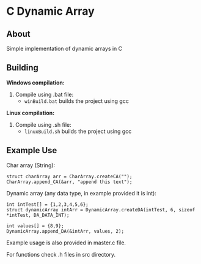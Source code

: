 C Dynamic Array
=========

About
-----
Simple implementation of dynamic arrays in C

Building
--------
**Windows compilation:**
1) Compile using .bat file:
    - `winBuild.bat` builds the project using gcc

**Linux compilation:**
1) Compile using .sh file:
    - `linuxBuild.sh` builds the project using gcc

Example Use
-----------
Char array (String):
```
struct charArray arr = CharArray.createCA("");
CharArray.append_CA(&arr, "append this text");
```

Dynamic array (any data type, in example provided it is int):
```
int intTest[] = {1,2,3,4,5,6};
struct dynamicArray intArr = DynamicArray.createDA(intTest, 6, sizeof *intTest, DA_DATA_INT);

int values[] = {8,9};
DynamicArray.append_DA(&intArr, values, 2);
```
Example usage is also provided in master.c file.

For functions check .h files in src directory.